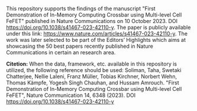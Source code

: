 This repository supports the findings of the manuscript "First Demonstration of In-Memory Computing Crossbar using Multi-level Cell FeFET" published in Nature Communications on 10 October 2023. DOI https://doi.org/10.1038/s41467-023-42110-y. The paper is publicly available under this link: https://www.nature.com/articles/s41467-023-42110-y. The work was later selected to be part of the Editors’ Highlights which aims at showcasing the 50 best papers recently published in Nature Communications in certain an research area.  

**Citetion:** When the data, framework, etc. available in this repository is utilized, the following reference should be used: Soliman, Taha, Swetaki Chatterjee, Nellie Laleni, Franz Müller, Tobias Kirchner, Norbert Wehn, Thomas Kämpfe, Yogesh Singh Chauhan, and Hussam Amrouch. "First Demonstration of In-Memory Computing Crossbar using Multi-level Cell FeFET", Nature Communication 14, 6348 (2023). DOI https://doi.org/10.1038/s41467-023-42110-y
